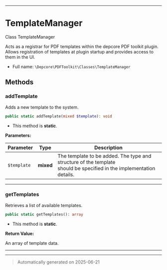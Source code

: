 ***

# TemplateManager

Class TemplateManager

Acts as a registrar for PDF templates within the depcore PDF toolkit plugin.
Allows registration of templates at plugin startup and provides access to them in the UI.

* Full name: `\Depcore\PDFToolkit\Classes\TemplateManager`




## Methods


### addTemplate

Adds a new template to the system.

```php
public static addTemplate(mixed $template): void
```



* This method is **static**.




**Parameters:**

| Parameter | Type | Description |
|-----------|------|-------------|
| `$template` | **mixed** | The template to be added. The type and structure of the template<br />should be specified in the implementation details. |





***

### getTemplates

Retrieves a list of available templates.

```php
public static getTemplates(): array
```



* This method is **static**.





**Return Value:**

An array of template data.




***


***
> Automatically generated on 2025-06-21
